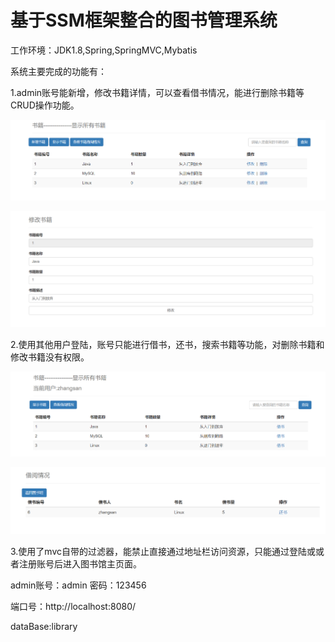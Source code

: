 # 基于SSM框架整合的图书管理系统

工作环境：JDK1.8,Spring,SpringMVC,Mybatis

系统主要完成的功能有：

1.admin账号能新增，修改书籍详情，可以查看借书情况，能进行删除书籍等CRUD操作功能。

![img_1.png](img/img_1.png)

![img_2.png](img/img_2.png)

2.使用其他用户登陆，账号只能进行借书，还书，搜索书籍等功能，对删除书籍和修改书籍没有权限。

![img_3.png](img/img_3.png)

![img_4.png](img/img_4.png)

3.使用了mvc自带的过滤器，能禁止直接通过地址栏访问资源，只能通过登陆或或者注册账号后进入图书馆主页面。

admin账号：admin
密码：123456

端口号：http://localhost:8080/

dataBase:library




